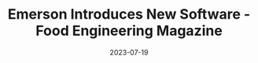 ---
category:
- .nan
date: 2023-07-19
keyword_suggestion: ubuntu install docker
post_inspiration: https://www.foodengineeringmag.com/articles/101295-emerson-introduces-new-software
silot_terms: digital automation
title: Emerson Introduces New Software - Food Engineering Magazine
---